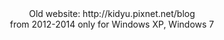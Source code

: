 <html>

<body>
<center>Old website: http://kidyu.pixnet.net/blog <br>
from 2012-2014
  only for Windows XP, Windows 7</center>
</body>
</html>
